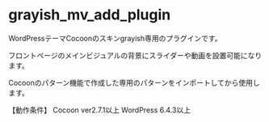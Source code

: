 # grayish_mv_add_plugin

WordPressテーマCocoonのスキンgrayish専用のプラグインです。

フロントページのメインビジュアルの背景にスライダーや動画を設置可能になります。

Cocoonのパターン機能で作成した専用のパターンをインポートしてから使用します。

【動作条件】
Cocoon ver2.7.1以上
WordPress 6.4.3以上